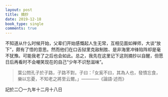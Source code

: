 ```yaml
---
layout: post
title: 摘抄
date: 2019-12-18
book_type: single
comments: true
---
```


不知道从什么时候开始，父辈们开始感慨起人生无常，互相见面如禅师，大谈“放下”，颇有了悟的意思。然而他们在口舌狱里克敌制胜、是非海里冲锋陷阵却是毫不犹豫。可能我老了之后也会如此。总之，我先在这里记下这则摘抄以自醒，但愿日后再看时不会嘲笑现在的自己“少年不识愁滋味”。  
>葉公問孔子於子路，子路不對。子曰：「女奚不曰，其為人也，發憤忘食，樂以忘憂，不知老之將至云爾。」————《論語·述而》

記於二〇一九年十二月十八日